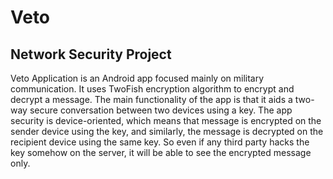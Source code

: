 # Veto
## Network Security Project
Veto Application is an Android app focused mainly on military communication. It uses TwoFish encryption algorithm to encrypt and decrypt a message. The main functionality of the app is that it aids a two-way secure conversation between two devices using a key. The app security is device-oriented, which means that message is encrypted on the sender device using the key, and similarly, the message is decrypted on the recipient device using the same key. So even if any third party hacks the key somehow on the server, it will be able to see the encrypted message only.
